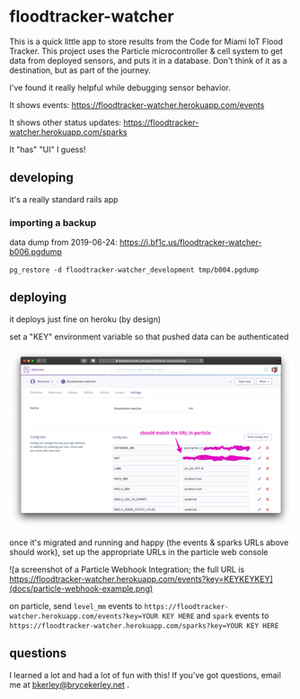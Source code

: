 # floodtracker-watcher

This is a quick little app to store results from the Code for Miami
IoT Flood Tracker. This project uses the Particle microcontroller & cell
system to get data from deployed sensors, and puts it in a database. Don't
think of it as a destination, but as part of the journey.

I've found it really helpful while debugging sensor behavior.

It shows events: https://floodtracker-watcher.herokuapp.com/events

It shows other status updates: https://floodtracker-watcher.herokuapp.com/sparks

It "has" "UI" I guess!

## developing

it's a really standard rails app

### importing a backup

data dump from 2019-06-24:
https://i.bf1c.us/floodtracker-watcher-b006.pgdump

`pg_restore -d floodtracker-watcher_development tmp/b004.pgdump`

## deploying

it deploys just fine on heroku (by design)

set a "KEY" environment variable so that pushed data can be authenticated

![a screenshot of the "Settings" page for an app on the Heroku Dashboard; the "KEY" configuration should match the URL in particle](docs/heroku-configuration-example.png)

once it's migrated and running and happy (the events & sparks URLs above should
work), set up the appropriate URLs in the particle web console

![a screenshot of a Particle Webhook Integration; the full URL is https://floodtracker-watcher.herokuapp.com/events?key=KEYKEYKEY](docs/particle-webhook-example.png)

on particle, send `level_mm` events to
`https://floodtracker-watcher.herokuapp.com/events?key=YOUR KEY HERE`
and `spark` events to
`https://floodtracker-watcher.herokuapp.com/sparks?key=YOUR KEY HERE`

## questions

I learned a lot and had a lot of fun with this! If you've got questions,
email me at bkerley@brycekerley.net .
